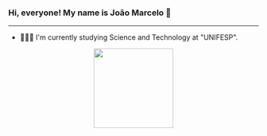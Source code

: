 ### Hi, everyone! My name is João Marcelo 👋
_____________________________________________________

- 👨🏻‍🎓 I'm currently studying Science and Technology at "UNIFESP".

<center> <div>
  <a href="https://github.com/JmFranca21">
  <img height="160em" src="https://github-readme-stats.vercel.app/api/top-langs/?username=JmFranca21&layout=compact&langs_count=16&theme=dracula"/>
 </div> </center>

 


